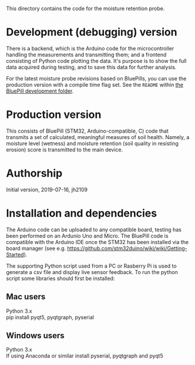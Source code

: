 This directory contains the code for the moisture retention probe.

# Development (debugging) version
There is a backend, which is the Arduino code for the microcontroller handling the measurements and transmitting them; and a frontend consisting of Python code plotting the data. It's purpose is to show the full data acquired during testing, and to save this data for further analysis.

For the latest moisture probe revisions based on BluePills, you can use the production version with a compile time flag set. See the `README` within [the BluePill development folder](./development/bluepill_devel).

# Production version
This consists of BluePill (STM32, Arduino-compatible, C) code that transmits a set of calculated, meaningful measures of soil health. Namely, a moisture level (wetness) and moisture retention (soil quality in resisting erosion) score is transmitted to the main device.

# Authorship
Initial version, 2019-07-16, jh2109

# Installation and dependencies
The Arduino code can be uploaded to any compatible board, testing has been performed on an Ardunio Uno and Micro. The BluePill code is compatible with the Arduino IDE once the STM32 has been installed via the board manager (see e.g. https://github.com/stm32duino/wiki/wiki/Getting-Started).

The supporting Python script used from a PC or Rasberry Pi is used to generate a csv file and display live sensor feedback. To run the python script some libraries should first be installed:

## Mac users
Python 3.x <br />
pip install pyqt5, pyqtgraph, pyserial

## Windows users
Python 3.x <br />
If using Anaconda or similar install pyserial, pyqtgraph and pyqt5

